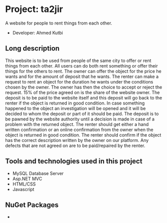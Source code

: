 # Project: ta2jir

A website for people to rent things from each other.
* Developer: <Name1>Ahmed Kutbi


## Long description

This website is to be used from people of the same city to offer or rent things from each other. All users can do both rent something or offer their things for the others to rent. The owner can offer the object for the price he wants and for the amount of deposit that he wants. The renter can make a request to rent an object for the duration he wants under the conditions chosen by the owner. The owner has then the choice to accept or reject the request. 15% of the price agreed on is the share of the website owner. The deposit is to be paid to the website itself and this deposit will go back to the renter if the object is returned in good condition. In case something happened to the object an investigation will be opened and it will be decided to whom the deposit or part of it should be paid. The deposit is to be pawned by the website authority until a decision is made in case of a problem with the returned object. The renter should get either a hand written confirmation or an online confirmation from the owner when the object is returned in good condition. The renter should confirm if the object has the correct description written by the owner on our platform.  Any defects that are not agreed on are to be paid/repaired by the renter. 

  
  
## Tools and technologies used in this project

* MySQL Database Server
* Asp.NET MVC
* HTML/CSS
* Javascript

## NuGet Packages
* 
